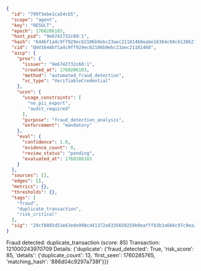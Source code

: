 ```json
{
  "id": "799f3ebe1ca54cb5",
  "scope": "agent",
  "key": "RESULT",
  "epoch": 1760286103,
  "host_pid": "9e6742732c60:1",
  "hash": "644bf1a4c9ff929ec62106b9ebc23aec21181468eabe16364c68c61306273908",
  "cid": "QmV1644bf1a4c9ff929ec62106b9ebc23aec21181468",
  "aicp": {
    "prov": {
      "issuer": "9e6742732c60:1",
      "created_at": 1760286103,
      "method": "automated_fraud_detection",
      "vc_type": "VerifiableCredential"
    },
    "ucon": {
      "usage_constraints": [
        "no_pii_export",
        "audit_required"
      ],
      "purpose": "fraud_detection_analysis",
      "enforcement": "mandatory"
    },
    "eval": {
      "confidence": 1.0,
      "evidence_count": 0,
      "review_status": "pending",
      "evaluated_at": 1760286103
    }
  },
  "sources": [],
  "edges": [],
  "metrics": {},
  "thresholds": {},
  "tags": [
    "fraud",
    "duplicate_transaction",
    "risk_critical"
  ],
  "sig": "29cf8885d53e63ede998cd41372e8335650259b9eafff83b3a666c97c9ea2e20"
}
```

Fraud detected: duplicate_transaction (score: 85)
Transaction: 121000243970709
Details: {'duplicate': {'fraud_detected': True, 'risk_score': 85, 'details': {'duplicate_count': 13, 'first_seen': 1760285765, 'matching_hash': '886d04c9297a738f'}}}